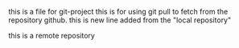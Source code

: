 this is a file for git-project
this is for using git pull to fetch from the repository github.
this is new line added from the "local repository" 

this is a remote repository
